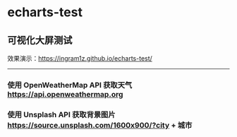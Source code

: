 # echarts-test

## 可视化大屏测试

效果演示：https://ingram1z.github.io/echarts-test/

-----
### 使用 OpenWeatherMap API 获取天气 https://api.openweathermap.org
### 使用 Unsplash API 获取背景图片 https://source.unsplash.com/1600x900/?city + 城市

